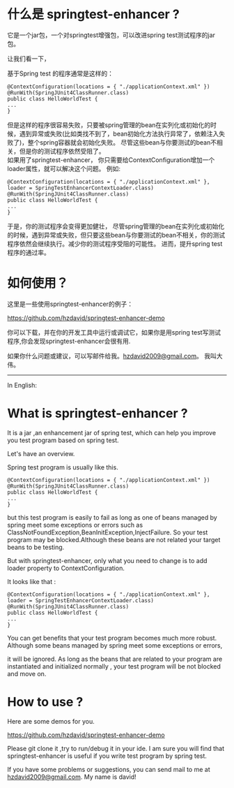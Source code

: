 
# 什么是 springtest-enhancer ?

 它是一个jar包，一个对springtest增强包，可以改进spring test测试程序的jar包。
 

让我们看一下，

基于Spring test 的程序通常是这样的：
 
	@ContextConfiguration(locations = { "./applicationContext.xml" })
	@RunWith(SpringJUnit4ClassRunner.class)
	public class HelloWorldTest {
	...
	}
 
但是这样的程序很容易失败，只要被spring管理的bean在实列化或初始化的时候，遇到异常或失败(比如类找不到了，bean初始化方法执行异常了，依赖注入失败了)，整个spring容器就会初始化失败。 尽管这些bean与你要测试的bean不相关，但是你的测试程序依然受阻了。  
如果用了springtest-enhancer， 你只需要给ContextConfiguration增加一个loader属性，就可以解决这个问题。
例如:

	@ContextConfiguration(locations = { "./applicationContext.xml" }, loader = SpringTestEnhancerContextLoader.class)
	@RunWith(SpringJUnit4ClassRunner.class)
	public class HelloWorldTest {
	...
	} 


于是，你的测试程序会变得更加健壮，
尽管spring管理的bean在实列化或初始化的时候，遇到异常或失败，但只要这些bean与你要测试的bean不相关，你的测试程序依然会继续执行。减少你的测试程序受阻的可能性。
进而，提升spring test程序的通过率。


 
# 如何使用？

这里是一些使用springtest-enhancer的例子：
 
https://github.com/hzdavid/springtest-enhancer-demo

你可以下载，并在你的开发工具中运行或调试它，如果你是用spring test写测试程序,你会发现springtest-enhancer会很有用.

如果你什么问题或建议，可以写邮件给我。hzdavid2009@gmail.com。 我叫大伟。

 









*** 
In English:

# What is springtest-enhancer ?

It is a jar ,an enhancement jar of spring test, which can help you improve you test program based on spring test.

Let's have an overview.

Spring test program is usually like this.

	@ContextConfiguration(locations = { "./applicationContext.xml" })
	@RunWith(SpringJUnit4ClassRunner.class)
	public class HelloWorldTest {
	...
	}

but this test program is easily to fail as long as  one of beans  managed  by spring  meet some exceptions or errors such as ClassNotFoundException,BeanInitException,InjectFailure. 
So your test program may be blocked.Although  these beans are not related your target beans to be testing.

But with  springtest-enhancer, only what you need to  change is to add loader property to ContextConfiguration.

It looks like that :

	@ContextConfiguration(locations = { "./applicationContext.xml" }, loader = SpringTestEnhancerContextLoader.class)
	@RunWith(SpringJUnit4ClassRunner.class)
	public class HelloWorldTest {
	...
	}

You can get benefits that your test program becomes much more robust. Although some beans  managed  by spring  meet some exceptions or errors,

it will be ignored. As long as the beans that are related to your program are instantiated and initialized normally , your test program will be not blocked and move on.
 


# How to use ?


Here are some demos for you.

https://github.com/hzdavid/springtest-enhancer-demo

Please git clone it ,try to run/debug it in your ide. I am sure you will find that springtest-enhancer is useful if you write test program by spring test.


If you have some problems or suggestions, you can send mail to me at hzdavid2009@gmail.com. My name is david!


  


